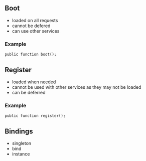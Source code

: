 ## Boot
- loaded on all requests
- cannot be defered
- can use other services

### Example
```
public function boot();
```

## Register
- loaded when needed
- cannot be used with other services as they may not be loaded
- can be deferred

### Example
```
public function register();
```

## Bindings
- singleton
- bind
- instance
